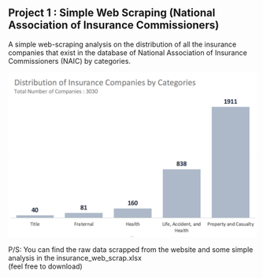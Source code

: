 ## Project 1 : Simple Web Scraping (National Association of Insurance Commissioners) 

A simple web-scraping analysis on the distribution of all the insurance companies that exist in the database of National Association of Insurance Commissioners (NAIC) by categories.

![web-scraping-jupyter-project1](analysis.png)

P/S:  You can find the raw data scrapped from the website and some simple analysis in the insurance_web_scrap.xlsx 
      <br> (feel free to download) </br>
